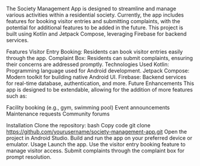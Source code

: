 The Society Management App is designed to streamline and manage various activities within a residential society. Currently, the app includes features for booking visitor entries and submitting complaints, with the potential for additional features to be added in the future. This project is built using Kotlin and Jetpack Compose, leveraging Firebase for backend services.

Features
Visitor Entry Booking: Residents can book visitor entries easily through the app.
Complaint Box: Residents can submit complaints, ensuring their concerns are addressed promptly.
Technologies Used
Kotlin: Programming language used for Android development.
Jetpack Compose: Modern toolkit for building native Android UI.
Firebase: Backend services for real-time database, authentication, and more.
Future Enhancements
This app is designed to be extendable, allowing for the addition of more features such as:

Facility booking (e.g., gym, swimming pool)
Event announcements
Maintenance requests
Community forums

Installation
Clone the repository:
bash
Copy code
git clone https://github.com/yourusername/society-management-app.git
Open the project in Android Studio.
Build and run the app on your preferred device or emulator.
Usage
Launch the app.
Use the visitor entry booking feature to manage visitor access.
Submit complaints through the complaint box for prompt resolution.
